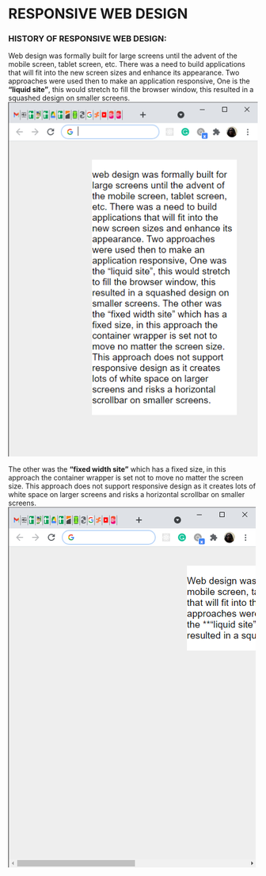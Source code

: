# RESPONSIVE WEB DESIGN

### HISTORY OF RESPONSIVE WEB DESIGN:

Web design was formally built for large screens until the advent of the mobile screen, tablet screen, etc. There was a need to build applications that will fit into the new screen sizes and enhance its appearance.
Two approaches were used then to make an application responsive,
One is the **“liquid site”**, this would stretch to fill the browser window, this resulted in a squashed design on smaller screens.
![An example of a liquid site!](/img/liquid.png "An example of a liquid site!")

The other was the **“fixed width site”** which has a fixed size, in this approach the container wrapper is set not to move no matter the screen size. This approach does not support responsive design as it creates lots of white space on larger screens and risks a horizontal scrollbar on smaller screens.
![An example of a fixed width site!](/img/fixedwidth.png "An example of a fixed width site!")
